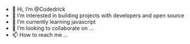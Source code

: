 - 👋 Hi, I’m @Codedrick
- 👀 I’m interested in building projects with developers and open source
- 🌱 I’m currently learning javascript
- 💞️ I’m looking to collaborate on ...
- 📫 How to reach me ...

